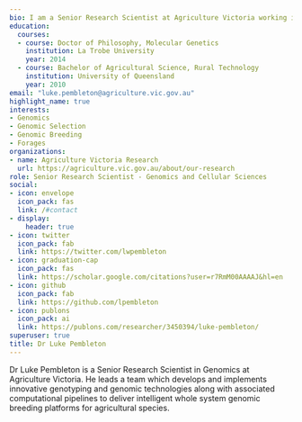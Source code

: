 ```yaml
---
bio: I am a Senior Research Scientist at Agriculture Victoria working in Genomics and Cellular Sciences of agricultural forages and crops.
education:
  courses:
  - course: Doctor of Philosophy, Molecular Genetics
    institution: La Trobe University
    year: 2014
  - course: Bachelor of Agricultural Science, Rural Technology
    institution: University of Queensland
    year: 2010
email: "luke.pembleton@agriculture.vic.gov.au"
highlight_name: true
interests:
- Genomics
- Genomic Selection
- Genomic Breeding
- Forages
organizations:
- name: Agriculture Victoria Research
  url: https://agriculture.vic.gov.au/about/our-research
role: Senior Research Scientist - Genomics and Cellular Sciences
social:
- icon: envelope
  icon_pack: fas
  link: /#contact
- display:
    header: true
- icon: twitter
  icon_pack: fab
  link: https://twitter.com/lwpembleton
- icon: graduation-cap
  icon_pack: fas
  link: https://scholar.google.com/citations?user=r7RmM00AAAAJ&hl=en
- icon: github
  icon_pack: fab
  link: https://github.com/lpembleton
- icon: publons
  icon_pack: ai
  link: https://publons.com/researcher/3450394/luke-pembleton/
superuser: true
title: Dr Luke Pembleton
---
```


Dr Luke Pembleton is a Senior Research Scientist in Genomics at Agriculture Victoria. He leads a team which develops and implements innovative genotyping and genomic technologies along with associated computational pipelines to deliver intelligent whole system genomic breeding platforms for agricultural species. 

